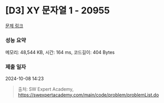# [D3] XY 문자열 1 - 20955 

[문제 링크](https://swexpertacademy.com/main/code/problem/problemDetail.do?contestProbId=AY_gm8_6NjcDFAVF) 

### 성능 요약

메모리: 48,544 KB, 시간: 164 ms, 코드길이: 404 Bytes

### 제출 일자

2024-10-08 14:23



> 출처: SW Expert Academy, https://swexpertacademy.com/main/code/problem/problemList.do